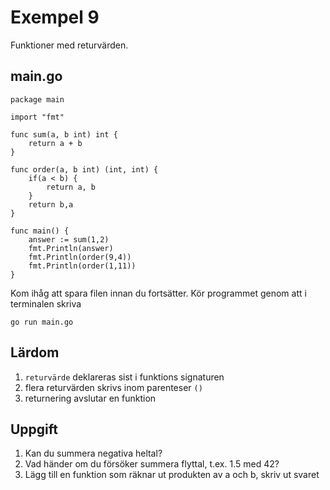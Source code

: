 # Exempel 9

Funktioner med returvärden.

## main.go

    package main

	import "fmt"

	func sum(a, b int) int {
	    return a + b
	}

	func order(a, b int) (int, int) {
		if(a < b) {
			return a, b
		}
		return b,a
	}

	func main() {
	    answer := sum(1,2)
	    fmt.Println(answer)
		fmt.Println(order(9,4))
		fmt.Println(order(1,11))
	}

Kom ihåg att spara filen innan du fortsätter. Kör programmet genom att i terminalen skriva

	go run main.go

## Lärdom

1. `returvärde` deklareras sist i funktions signaturen
2. flera returvärden skrivs inom parenteser `()`
3. returnering avslutar en funktion

## Uppgift

1. Kan du summera negativa heltal?
1. Vad händer om du försöker summera flyttal, t.ex. 1.5 med 42?
1. Lägg till en funktion som räknar ut produkten av a och b, skriv ut svaret
